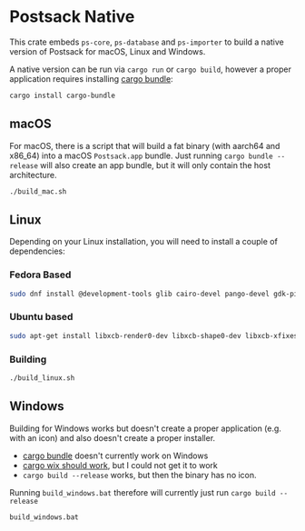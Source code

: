 # Postsack Native

This crate embeds `ps-core`, `ps-database` and `ps-importer` to build a native version of Postsack for macOS, Linux and Windows.

A native version can be run via `cargo run` or `cargo build`, however a proper application requires installing [cargo bundle](https://github.com/burtonageo/cargo-bundle):

``` sh
cargo install cargo-bundle
```

## macOS

For macOS, there is a script that will build a fat binary (with aarch64 and x86_64) into a macOS `Postsack.app` bundle.
Just running `cargo bundle --release` will also create an app bundle, but it will only contain the host architecture.

``` sh
./build_mac.sh
```

## Linux

Depending on your Linux installation, you will need to install a couple of dependencies:

### Fedora Based

``` sh
sudo dnf install @development-tools glib cairo-devel pango-devel gdk-pixbux2-devel atk-devel gtk3 gtk3-devel libsqlite3x-devel
```

### Ubuntu based

``` sh
sudo apt-get install libxcb-render0-dev libxcb-shape0-dev libxcb-xfixes0-dev libspeechd-dev libxkbcommon-dev libssl-dev libsqlite3-dev
```

### Building

``` sh
./build_linux.sh
```

## Windows

Building for Windows works but doesn't create a proper application (e.g. with an icon) and also doesn't create a proper installer.

- [cargo bundle](https://github.com/burtonageo/cargo-bundle/issues/77) doesn't currently work on Windows
- [cargo wix should work](https://github.com/volks73/cargo-wix), but I could not get it to work
- `cargo build --release` works, but then the binary has no icon.

Running `build_windows.bat` therefore will currently just run `cargo build --release`

``` cmd
build_windows.bat
```
